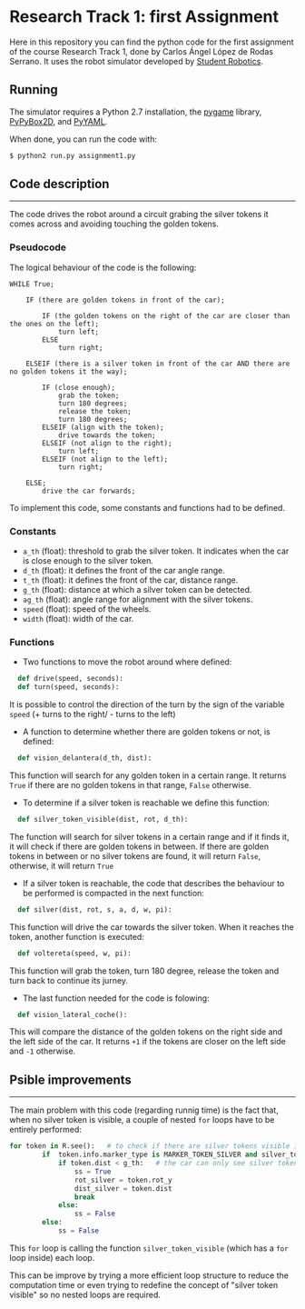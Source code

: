 Research Track 1: first Assignment
================================

Here in this repository you can find the python code for the first assignment of the course Research Track 1,
done by Carlos Ángel López de Rodas Serrano.
It uses the robot simulator developed by [Student Robotics](https://studentrobotics.org).


Running
----------------------

The simulator requires a Python 2.7 installation, the [pygame](http://pygame.org/) library, [PyPyBox2D](https://pypi.python.org/pypi/pypybox2d/2.1-r331), and [PyYAML](https://pypi.python.org/pypi/PyYAML/).

When done, you can run the code with:

```bash
$ python2 run.py assignment1.py
```

## Code description
-----------------------------

The code drives the robot around a circuit grabing the silver tokens it comes across and avoiding touching the golden tokens.

### Pseudocode ###

The logical behaviour of the code is the following:

```
WHILE True;

	IF (there are golden tokens in front of the car);
	
		IF (the golden tokens on the right of the car are closer than the ones on the left);
			turn left;
		ELSE 
			turn right;
			
	ELSEIF (there is a silver token in front of the car AND there are no golden tokens it the way);
	
		IF (close enough);
			grab the token;
			turn 180 degrees;
			release the token;
			turn 180 degrees;
		ELSEIF (align with the token);
			drive towards the token;
		ELSEIF (not align to the right);
			turn left;
		ELSEIF (not align to the left);
			turn right;
			
	ELSE;
		drive the car forwards;
```


To implement this code, some constants and functions had to be defined.

### Constants ###

* `a_th` (float): threshold to grab the silver token. It indicates when the car is close enough to the silver token.
* `d_th` (float): it defines the front of the car angle range.
* `t_th` (float): it defines the front of the car, distance range.
* `g_th` (float): distance at which a silver token can be detected.
* `ag_th` (float): angle range for alignment with the silver tokens.
* `speed` (float): speed of the wheels.
* `width` (float): width of the car.

### Functions ###

* Two functions to move the robot around where defined:

```python
  def drive(speed, seconds):
  def turn(speed, seconds):
```
  It is possible to control the direction of the turn by the sign of the variable ``speed`` (+ turns to the right/ - turns to the left)


* A function to determine whether there are golden tokens or not, is defined:

```python
  def vision_delantera(d_th, dist):
```

  This function will search for any golden token in a certain range.
  It returns ``True`` if there are no golden tokens in that range, ``False`` otherwise.


* To determine if a silver token is reachable we define this function:

```python
  def silver_token_visible(dist, rot, d_th):
```

  The function will search for silver tokens in a certain range and if it finds it, it will check if there are golden tokens in between.
  If there are golden tokens in between or no silver tokens are found, it will return ``False``, otherwise, it will return ``True``


* If a silver token is reachable, the code that describes the behaviour to be performed is compacted in the next function:

```python
  def silver(dist, rot, s, a, d, w, pi):
```

  This function will drive the car towards the silver token. When it reaches the token, another function is executed:
  
```python
  def voltereta(speed, w, pi):
```

  This function will grab the token, turn 180 degree, release the token and turn back to continue its jurney.
  
  
* The last function needed for the code is folowing:

```python
  def vision_lateral_coche():
```

  This will compare the distance of the golden tokens on the right side and the left side of the car. 
  It returns ``+1`` if the tokens are closer on the left side and ``-1`` otherwise.
  
## Psible improvements
-----------------------------

The main problem with this code (regarding runnig time) is the fact that, when no silver token is visible, a couple of nested ``for`` loops have to be entirely performed:

```python
for token in R.see():	# to check if there are silver tokens visible in front of the car (ss = True if they are and ss = False if they aren't)
		if  token.info.marker_type is MARKER_TOKEN_SILVER and silver_token_visible(token.dist, token.rot_y, d_th):
			if token.dist < g_th:	# the car can only see silver tokens that are 6[-] close
				ss = True
				rot_silver = token.rot_y
				dist_silver = token.dist
				break
			else:
				ss = False
		else:
			ss = False
```

This ``for`` loop is calling the function ``silver_token_visible`` (which has a ``for`` loop inside) each loop. 

This can be improve by trying a more efficient loop structure to reduce the computation time or even trying to redefine the concept of "silver token visible" so no nested loops are required.







